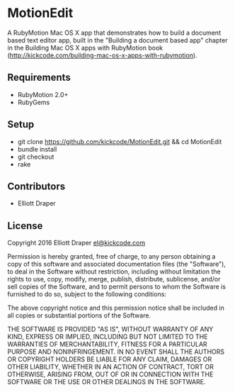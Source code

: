 # MotionEdit

A RubyMotion Mac OS X app that demonstrates how to build a document based text editor app, built in the "Building a document based app" chapter in the Building Mac OS X apps with RubyMotion book (http://kickcode.com/building-mac-os-x-apps-with-rubymotion).

## Requirements

* RubyMotion 2.0+
* RubyGems

## Setup

* git clone https://github.com/kickcode/MotionEdit.git && cd MotionEdit
* bundle install
* git checkout <branch or tag for section of book chapter>
* rake

## Contributors

* Elliott Draper

## License

Copyright 2016 Elliott Draper <el@kickcode.com>

Permission is hereby granted, free of charge, to any person obtaining
a copy of this software and associated documentation files (the
"Software"), to deal in the Software without restriction, including
without limitation the rights to use, copy, modify, merge, publish,
distribute, sublicense, and/or sell copies of the Software, and to
permit persons to whom the Software is furnished to do so, subject to
the following conditions:

The above copyright notice and this permission notice shall be
included in all copies or substantial portions of the Software.

THE SOFTWARE IS PROVIDED "AS IS", WITHOUT WARRANTY OF ANY KIND,
EXPRESS OR IMPLIED, INCLUDING BUT NOT LIMITED TO THE WARRANTIES OF
MERCHANTABILITY, FITNESS FOR A PARTICULAR PURPOSE AND
NONINFRINGEMENT. IN NO EVENT SHALL THE AUTHORS OR COPYRIGHT HOLDERS BE
LIABLE FOR ANY CLAIM, DAMAGES OR OTHER LIABILITY, WHETHER IN AN ACTION
OF CONTRACT, TORT OR OTHERWISE, ARISING FROM, OUT OF OR IN CONNECTION
WITH THE SOFTWARE OR THE USE OR OTHER DEALINGS IN THE SOFTWARE.

